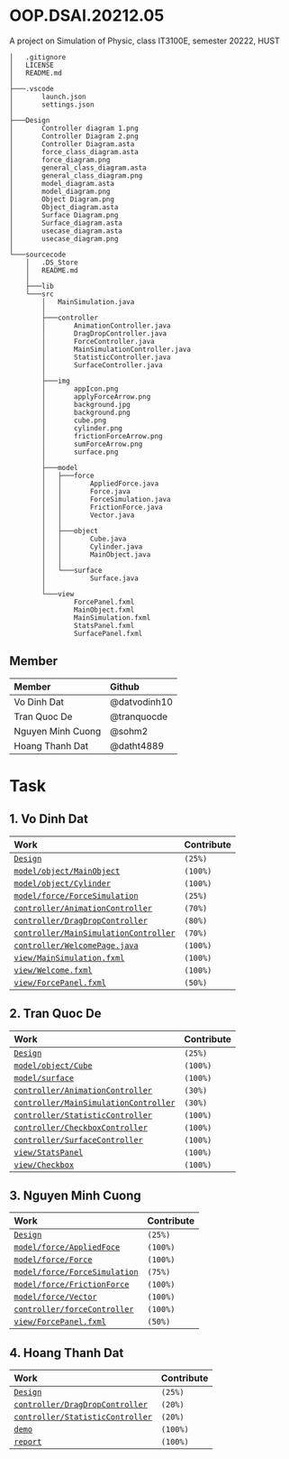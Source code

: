 # OOP.DSAI.20212.05

A project on Simulation of Physic, class IT3100E, semester 20222,
HUST
```
│   .gitignore
│   LICENSE
│   README.md
│
├───.vscode
│       launch.json
│       settings.json
│
├───Design
│       Controller diagram 1.png
│       Controller Diagram 2.png
│       Controller Diagram.asta
│       force_class_diagram.asta
│       force_diagram.png
│       general_class_diagram.asta
│       general_class_diagram.png
│       model_diagram.asta
│       model_diagram.png
│       Object Diagram.png
│       Object_diagram.asta
│       Surface Diagram.png
│       Surface_diagram.asta
│       usecase_diagram.asta
│       usecase_diagram.png
│
└───sourcecode
    │   .DS_Store
    │   README.md
    │
    ├───lib
    └───src
        │   MainSimulation.java
        │
        ├───controller
        │       AnimationController.java
        │       DragDropController.java
        │       ForceController.java
        │       MainSimulationController.java
        │       StatisticController.java
        │       SurfaceController.java
        │
        ├───img
        │       appIcon.png
        │       applyForceArrow.png
        │       background.jpg
        │       background.png
        │       cube.png
        │       cylinder.png
        │       frictionForceArrow.png
        │       sumForceArrow.png
        │       surface.png
        │
        ├───model
        │   ├───force
        │   │       AppliedForce.java
        │   │       Force.java
        │   │       ForceSimulation.java
        │   │       FrictionForce.java
        │   │       Vector.java
        │   │
        │   ├───object
        │   │       Cube.java
        │   │       Cylinder.java
        │   │       MainObject.java
        │   │
        │   └───surface
        │           Surface.java
        │
        └───view
                ForcePanel.fxml
                MainObject.fxml
                MainSimulation.fxml
                StatsPanel.fxml
                SurfacePanel.fxml
```

## Member

| Member            | Github        | 
| :--               |    :---       |
| Vo Dinh Dat       | @datvodinh10  |
| Tran Quoc De      | @tranquocde   |
| Nguyen Minh Cuong | @sohm2        |
| Hoang Thanh Dat   | @datht4889    |    

# Task
## 1. Vo Dinh Dat
|Work |Contribute |
| :--               |    :---       |
| [`Design`]()  | `(25%)` |
| [`model/object/MainObject`](sourcecode/src/model/object/MainObject.java)  | `(100%)` |
| [`model/object/Cylinder`](sourcecode/src/model/object/Cylinder.java)  | `(100%)` |
| [`model/force/ForceSimulation`](sourcecode/src/model/force/AppliedForce.java)  | `(25%)` |
| [`controller/AnimationController`](sourcecode/src/controller/AnimationController.java)  | `(70%)` |
| [`controller/DragDropController`](sourcecode/src/controller/DragDropController.java)  | `(80%)` |
| [`controller/MainSimulationController`](sourcecode/src/controller/MainSimulationController.java)  | `(70%)` |
| [`controller/WelcomePage.java`](sourcecode/src/controller/WelcomePage.java)  | `(100%)` |
| [`view/MainSimulation.fxml`](sourcecode/src/view/MainSimulation.fxml)  | `(100%)` |
| [`view/Welcome.fxml`](sourcecode/src/view/Welcome.fxml)  | `(100%)` |
| [`view/ForcePanel.fxml`](sourcecode/src/view/ForcePanel.fxml) | `(50%)` |
## 2. Tran Quoc De
|Work |Contribute |
| :--               |    :---       |
| [`Design`]() | `(25%)` |
| [`model/object/Cube`](sourcecode/src/model/object/Cube.java) | `(100%)` |
| [`model/surface`](sourcecode/src/model/surface/Surface.java) | `(100%)` |
| [`controller/AnimationController`](sourcecode/src/controller/AnimationController.java) | `(30%)` |
| [`controller/MainSimulationController`](sourcecode/src/controller/MainSimulationController.java) | `(30%)` |
| [`controller/StatisticController`](sourcecode/src/controller/StatisticController.java) | `(100%)` |
| [`controller/CheckboxController`](sourcecode/src/controller/CheckboxController.java) | `(100%)` |
| [`controller/SurfaceController`](sourcecode/src/controller/SurfaceController.java) | `(100%)` |
| [`view/StatsPanel`](sourcecode/src/view/StatsPanel.fxml) | `(100%)` |
| [`view/Checkbox`](sourcecode/src/view/Checkbox.fxml) | `(100%)` |
## 3. Nguyen Minh Cuong
|Work |Contribute |
| :--               |    :---       |
| [`Design`]() | `(25%)` |
| [`model/force/AppliedFoce`](sourcecode/src/model/force/AppliedForce.java) | `(100%)` |
| [`model/force/Force`](sourcecode/src/model/force/AppliedForce.java) | `(100%)` |
| [`model/force/ForceSimulation`](sourcecode/src/model/force/AppliedForce.java) | `(75%)` |
| [`model/force/FrictionForce`](sourcecode/src/model/force/AppliedForce.java) | `(100%)` |
| [`model/force/Vector`](sourcecode/src/model/force/AppliedForce.java) | `(100%)` |
| [`controller/forceController`](sourcecode/src/controller/ForceController.java) | `(100%)` |
| [`view/ForcePanel.fxml`](sourcecode/src/view/ForcePanel.fxml)| `(50%)` |
## 4. Hoang Thanh Dat
|Work |Contribute |
| :--               |    :---       |
| [`Design`]() | `(25%)` |
| [`controller/DragDropController`](sourcecode/src/controller/DragDropController.java) | `(20%)` |
| [`controller/StatisticController`](sourcecode/src/controller/StatisticController.java) | `(20%)` |
| [`demo`]() | `(100%)` |
| [`report`]() | `(100%)` |